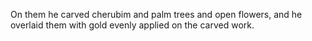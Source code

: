 On them he carved cherubim and palm trees and open flowers, and he overlaid them with gold evenly applied on the carved work.
